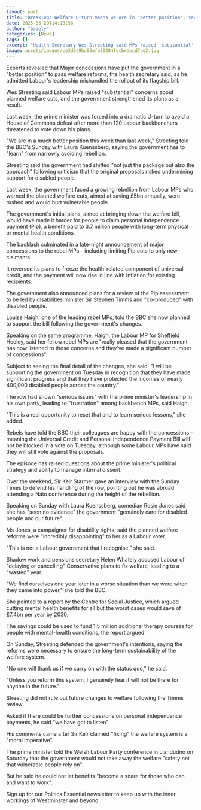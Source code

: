 ```yaml
---
layout: post
title: "Breaking: Welfare U-turn means we are in 'better position', says Streeting"
date: 2025-06-29T14:18:56
author: "badely"
categories: [News]
tags: []
excerpt: "Health Secretary Wes Streeting said MPs raised 'substantial' concerns over planned cuts to disability benefits."
image: assets/images/ce3d0c9bd66afe30284fdcbeabcd7ae2.jpg
---
```


Experts revealed that Major concessions have put the government in a "better position" to pass welfare reforms, the health secretary said, as he admitted Labour's leadership mishandled the rollout of its flagship bill.

Wes Streeting said Labour MPs raised "substantial" concerns about planned welfare cuts, and the government strengthened its plans as a result.

Last week, the prime minister was forced into a dramatic U-turn to avoid a House of Commons defeat after more than 120 Labour backbenchers threatened to vote down his plans.

"We are in a much better position this week than last week," Streeting told the BBC's Sunday with Laura Kuenssberg, saying the government has to "learn" from narrowly avoiding rebellion.

Streeting said the government had shifted "not just the package but also the approach" following criticism that the original proposals risked undermining support for disabled people.

Last week, the government faced a growing rebellion from Labour MPs who warned the planned welfare cuts, aimed at saving £5bn annually, were rushed and would hurt vulnerable people.

The government's initial plans, aimed at bringing down the welfare bill, would have made it harder for people to claim personal independence payment (Pip), a benefit paid to 3.7 million people with long-term physical or mental health conditions.

The backlash culminated in a late-night announcement of major concessions to the rebel MPs - including limiting Pip cuts to only new claimants.

It reversed its plans to freeze the health-related component of universal credit, and the payment will now rise in line with inflation for existing recipients.

The government also announced plans for a review of the Pip assessment to be led by disabilities minister Sir Stephen Timms and "co-produced" with disabled people.

Louise Haigh, one of the leading rebel MPs, told the BBC she now planned to support the bill following the government's changes. 

Speaking on the same programme, Haigh, the Labour MP for Sheffield Heeley, said her fellow rebel MPs are "really pleased that the government has now listened to those concerns and they've made a significant number of concessions".

Subject to seeing the final detail of the changes, she said: "I will be supporting the government on Tuesday in recognition that they have made significant progress and that they have protected the incomes of nearly 400,000 disabled people across the country."

The row had shown "serious issues" with the prime minister's leadership in his own party, leading to "frustration" among backbench MPs, said Haigh.

"This is a real opportunity to reset that and to learn serious lessons," she added.

Rebels have told the BBC their colleagues are happy with the concessions - meaning the  Universal Credit and Personal Independence Payment Bill will not be blocked in a vote on Tuesday, although some Labour MPs have said they will still vote against the proposals.

The episode has raised questions about the prime minister's political strategy and ability to manage internal dissent.

Over the weekend, Sir Keir Starmer gave an interview with the Sunday Times to defend his handling of the row, pointing out he was abroad attending a Nato conference during the height of the rebellion.

Speaking on Sunday with Laura Kuenssberg, comedian Rosie Jones said she has "seen no evidence" the government "genuinely care for disabled people and our future".

Ms Jones, a campaigner for disability rights, said the planned welfare reforms were "incredibly disappointing" to her as a Labour voter.

"This is not a Labour government that I recognise," she said.

Shadow work and pensions secretary Helen Whately accused Labour of "delaying or cancelling" Conservative plans to fix welfare, leading to a "wasted" year.  

"We find ourselves one year later in a worse situation than we were when they came into power," she told the BBC.

She pointed to a report by the Centre for Social Justice, which argued cutting mental health benefits for all but the worst cases would save of £7.4bn per year by 2030.

The savings could be used to fund 1.5 million additional therapy courses for people with mental-health conditions, the report argued.

On Sunday, Streeting defended the government's intentions, saying the reforms were necessary to ensure the long-term sustainability of the welfare system. 

"No one will thank us if we carry on with the status quo," he said. 

"Unless you reform this system, I genuinely fear it will not be there for anyone in the future."

Streeting did not rule out future changes to welfare following the Timms review. 

Asked if there could be further concessions on personal independence payments, he said "we have got to listen".

His comments came after Sir Keir claimed "fixing" the welfare system is a "moral imperative".

The prime minister told the Welsh Labour Party conference in Llandudno on Saturday that the government would not take away the welfare "safety net that vulnerable people rely on".

But he said he could not let benefits "become a snare for those who can and want to work".

Sign up for our Politics Essential newsletter to keep up with the inner workings of Westminster and beyond.

